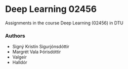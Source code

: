 # Deep Learning 02456
Assignments in the course Deep Learning (02456) in DTU

### Authors
- Signý Kristín Sigurjónsdóttir
- Margrét Vala Þórisdóttir
- Valgeir
- Halldór

